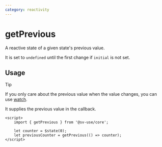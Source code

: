 ```yaml
---
category: reactivity
---
```


# getPrevious

A reactive state of a given state's previous value.

It is set to `undefined` until the first change if `initial` is not set.

## Usage

> [!TIP]
> If you only care about the previous value when the value changes, you can use [watch](/docs/core/watch).  
>  
> It supplies the previous value in the callback.

```svelte
<script>
	import { getPrevious } from '@sv-use/core';

	let counter = $state(0);
	let previousCounter = getPrevious(() => counter);
</script>
```
